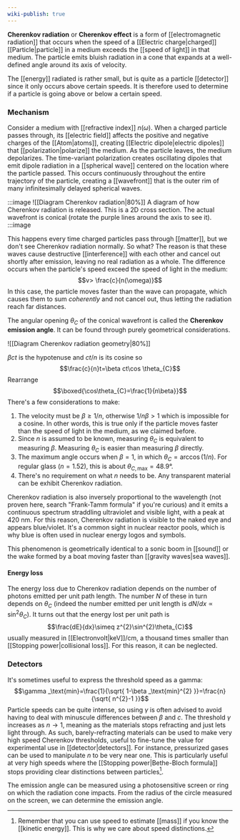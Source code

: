 ```yaml
---
wiki-publish: true
---
```

**Cherenkov radiation** or **Cherenkov effect** is a form of [[electromagnetic radiation]] that occurs when the speed of a [[Electric charge|charged]] [[Particle|particle]] in a medium exceeds the [[speed of light]] in that medium. The particle emits bluish radiation in a cone that expands at a well-defined angle around its axis of velocity.

The [[energy]] radiated is rather small, but is quite as a particle [[detector]] since it only occurs above certain speeds. It is therefore used to determine if a particle is going above or below a certain speed.
### Mechanism
Consider a medium with [[refractive index]] $n(\omega)$. When a charged particle passes through, its [[electric field]] affects the positive and negative charges of the [[Atom|atoms]], creating [[Electric dipole|electric dipoles]] that [[polarization|polarize]] the medium. As the particle leaves, the medium depolarizes. The time-variant polarization creates oscillating dipoles that emit dipole radiation in a [[spherical wave]] centered on the location where the particle passed. This occurs continuously throughout the entire trajectory of the particle, creating a [[wavefront]] that is the outer rim of many infinitesimally delayed spherical waves.

:::image
![[Diagram Cherenkov radiation|80%]]
A diagram of how Cherenkov radiation is released. This is a 2D cross section. The actual wavefront is conical (rotate the purple lines around the axis to see it).
:::image

This happens every time charged particles pass through [[matter]], but we don't see Cherenkov radiation normally. So what? The reason is that these waves cause destructive [[interference]] with each other and cancel out shortly after emission, leaving no real radiation as a whole. The difference occurs when the particle's speed exceed the speed of light in the medium:
$$v> \frac{c}{n(\omega)}$$
In this case, the particle moves faster than the wave can propagate, which causes them to sum *coherently* and not cancel out, thus letting the radiation reach far distances.

The angular opening $\theta_{C}$ of the conical wavefront is called the **Cherenkov emission angle**. It can be found through purely geometrical considerations.

![[Diagram Cherenkov radiation geometry|80%]]


$\beta ct$ is the hypotenuse and $ct/n$ is its cosine so
$$\frac{c}{n}t=\beta ct\cos \theta_{C}$$
Rearrange
$$\boxed{\cos\theta_{C}=\frac{1}{n\beta}}$$
There's a few considerations to make:
1. The velocity must be $\beta\geq1/n$, otherwise $1/n\beta>1$ which is impossible for a cosine. In other words, this is true only if the particle moves faster than the speed of light in the medium, as we claimed before.
2. Since $n$ is assumed to be known, measuring $\theta_{C}$ is equivalent to measuring $\beta$. Measuring $\theta_{C}$ is easier than measuring $\beta$ directly.
3. The maximum angle occurs when $\beta=1$, in which $\theta_{C}=\arccos(1/n)$. For regular glass ($n=1.52$), this is about $\theta_{C,\text{max}}=48.9°$.
4. There's no requirement on what $n$ needs to be. Any transparent material can be exhibit Cherenkov radiation.

Cherenkov radiation is also inversely proportional to the wavelength (not proven here, search "Frank-Tamm formula" if you're curious) and it emits a continuous spectrum straddling ultraviolet and visible light, with a peak at 420 nm. For this reason, Cherenkov radiation is visible to the naked eye and appears blue/violet. It's a common sight in nuclear reactor pools, which is why blue is often used in nuclear energy logos and symbols.

This phenomenon is geometrically identical to a sonic boom in [[sound]] or the wake formed by a boat moving faster than [[gravity waves|sea waves]].
#### Energy loss
The energy loss due to Cherenkov radiation depends on the number of photons emitted per unit path length. The number $N$ of these in turn depends on $\theta_{C}$ (indeed the number emitted per unit length is $dN/dx\propto \sin^{2}\theta_{C}$). It turns out that the energy lost per unit path is
$$\frac{dE}{dx}\simeq z^{2}\sin^{2}\theta_{C}$$
usually measured in [[Electronvolt|keV]]/cm, a thousand times smaller than [[Stopping power|collisional loss]]. For this reason, it can be neglected.
### Detectors
It's sometimes useful to express the threshold speed as a gamma:
$$\gamma _\text{min}=\frac{1}{\sqrt{ 1-\beta _\text{min}^{2} }}=\frac{n}{\sqrt{ n^{2}-1 }}$$
Particle speeds can be quite intense, so using $\gamma$ is often advised to avoid having to deal with minuscule differences between $\beta$ and $c$. The threshold $\gamma$ increases as $n\to 1$, meaning as the materials stops refracting and just lets light through. As such, barely-refracting materials can be used to make very high speed Cherenkov thresholds, useful to fine-tune the value for experimental use in [[detector|detectors]]. For instance, pressurized gases can be used to manipulate $n$ to be very near one. This is particularly useful at very high speeds where the [[Stopping power|Bethe-Bloch formula]] stops providing clear distinctions between particles[^1].

The emission angle can be measured using a photosensitive screen or ring on which the radiation cone impacts. From the radius of the circle measured on the screen, we can determine the emission angle.

[^1]: Remember that you can use speed to estimate [[mass]] if you know the [[kinetic energy]]. This is why we care about speed distinctions.
